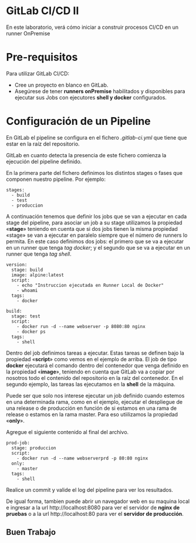 
# GitLab CI/CD II

En este laboratorio, verá cómo iniciar a construir procesos CI/CD en un runner OnPremise

# Pre-requisitos

Para utilizar GitLab CI/CD:

 - Cree un proyecto en blanco en GitLab.
 - Asegúrese de tener **runners onPremise** habilitados y disponibles para ejecutar sus Jobs con ejecutores **shell y docker** configurados.

# Configuración de un Pipeline
 
En GitLab el pipeline se configura en el fichero *.gitlab-ci.yml* que tiene que estar en la raíz del repositorio.

GitLab en cuanto detecta la presencia de este fichero comienza la ejecución del pipeline definido.

En la primera parte del fichero definimos los distintos stages o fases que componen nuestro pipeline. Por ejemplo:

    stages:
      - build
      - test
      - produccion

A continuación tenemos que definir los jobs que se van a ejecutar en cada stage del pipeline, para asociar un job a su stage utilizamos la propiedad «**stage**» teniendo en cuenta que si dos jobs tienen la misma propiedad «stage» se van a ejecutar en paralelo siempre que el número de runners lo permita. En este caso definimos dos jobs: el primero que se va a ejecutar en un runner que tenga *tag docker*; y el segundo que se va a ejecutar en un runner que tenga *tag shell*.

    version:
      stage: build
      image: alpine:latest
      script:
	    - echo "Instruccion ejecutada en Runner Local de Docker"
        - whoami
      tags:
        - docker
    
    build:
      stage: test
      script:
        - docker run -d --name webserver -p 8080:80 nginx 
        - docker ps
      tags:
        - shell

Dentro del job definimos tareas a ejecutar. Estas tareas se definen bajo la propiedad «**script**» como vemos en el ejemplo de arriba. El job de tipo **docker** ejecutará el comando dentro del contenedor que venga definido en la propiedad «**image**», teniendo en cuenta que GitLab va a copiar por nosotros todo el contenido del repositorio en la raíz del contenedor. En el segundo ejemplo, las tareas las ejecutamos en la **shell** de la máquina.

Puede ser que solo nos interese ejecutar un job definido cuando estemos en una determinada rama, como en el ejemplo, ejecutar el despliegue de una release o de producción en función de si estamos en una rama de release o estamos en la rama master. Para eso utiilizamos la propiedad «**only**».

Agregue el siguiente contenido al final del archivo.

    prod-job:
      stage: produccion
      script:
        - docker run -d --name webserverprd -p 80:80 nginx
      only:
        - master
      tags:
        - shell

Realice un commit  y valide el log del pipeline para ver los resultados.

De igual forma, tambien puede abrir un navegador web en su maquina local e ingresar a la url http://localhost:8080 para ver el servidor de **nginx de pruebas** o a la url http://localhost:80 para ver el **servidor de producción**.


## Buen Trabajo
